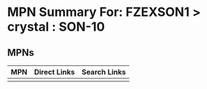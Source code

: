 



# MPN Summary For: FZEXSON1 > crystal : SON-10

## MPNs
  

|MPN|Direct Links|Search Links|
| :--- | :--- | :--- |
||||
